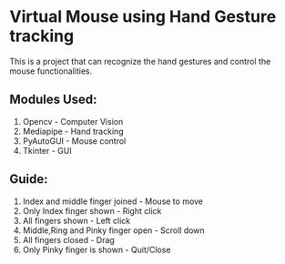 # Virtual Mouse using Hand Gesture tracking

This is a project that can recognize the hand gestures and control the mouse functionalities.

## Modules Used:
1. Opencv - Computer Vision
2. Mediapipe - Hand tracking
3. PyAutoGUI - Mouse control
4. Tkinter - GUI

## Guide:

1. Index and middle finger joined - Mouse to move
2. Only Index finger shown - Right click
3. All fingers shown - Left click
4. Middle,Ring and Pinky finger open - Scroll down
5. All fingers closed - Drag
6. Only Pinky finger is shown - Quit/Close